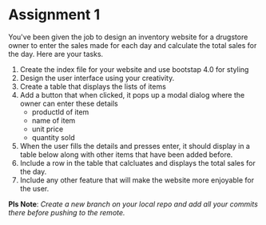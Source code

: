 # Assignment 1
You've been given the job to design an inventory website for a drugstore owner to enter the sales made for each day and calculate the total sales for the day.
Here are your tasks. 
1. Create the index file for your website and use bootstap 4.0 for styling
2. Design the user interface using your creativity.
3. Create a table that displays the lists of items
3. Add a button that when clicked, it pops up a modal dialog where the owner can enter these details
   * productId of item
   * name of item
   * unit price
   * quantity sold   
4. When the user fills the details and presses enter, it should display in a table below along with other items that have been added before.
5. Include a row in the table that calcluates and displays the total sales for the day.
6. Include any other feature that will make the website more enjoyable for the user.

**Pls Note**: _Create a new branch on your local repo and add all your commits there before pushing to the remote._

